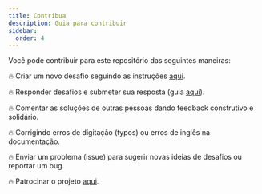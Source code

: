 ```yaml
---
title: Contribua
description: Guia para contribuir
sidebar:
  order: 4
---
```


Você pode contribuir para este repositório das seguintes maneiras:

🔥 Criar um novo desafio seguindo as instruções [aqui](/pt-br/guides/create-challenge).

🔥 Responder desafios e submeter sua resposta (guia [aqui](/pt-br/guides/resolve-challenge)).

🔥 Comentar as soluções de outras pessoas dando feedback construtivo e solidário.

🔥 Corrigindo erros de digitação (typos) ou erros de inglês na documentação.

🔥 Enviar um problema (issue) para sugerir novas ideias de desafios ou reportar um bug.

🔥 Patrocinar o projeto [aqui](https://github.com/sponsors/tomalaforge).
